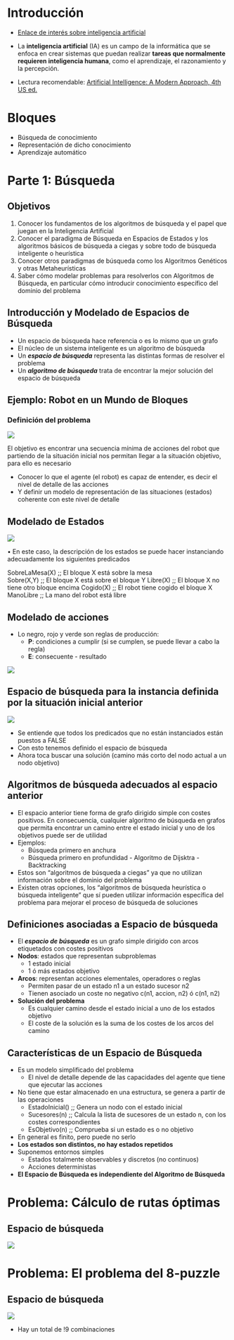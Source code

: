 # Introducción

- [Enlace de interés sobre inteligencia artificial](https://planderecuperacion.gob.es/noticias/que-es-inteligencia-artificial-ia-prtr)

- La **inteligencia artificial** (IA) es un campo de la informática que se enfoca en crear sistemas que puedan realizar **tareas que normalmente requieren inteligencia humana**, como el aprendizaje, el razonamiento y la percepción.
- Lectura recomendable: [Artificial Intelligence: A Modern Approach, 4th US ed.](https://aima.cs.berkeley.edu/)

# Bloques

- Búsqueda de conocimiento
- Representación de dicho conocimiento
- Aprendizaje automático

# Parte 1: Búsqueda

## Objetivos

1. Conocer los fundamentos de los algoritmos de búsqueda y el papel que juegan en la Inteligencia Artificial
2. Conocer el paradigma de Búsqueda en Espacios de Estados y los algoritmos básicos de búsqueda a ciegas y sobre todo de búsqueda inteligente o heurística
3. Conocer otros paradigmas de búsqueda como los Algoritmos Genéticos y otras Metaheurísticas
4. Saber cómo modelar problemas para resolverlos con Algoritmos de Búsqueda, en particular cómo introducir conocimiento específico del dominio del problema

## Introducción y Modelado de Espacios de Búsqueda

- Un espacio de búsqueda hace referencia o es lo mismo que un grafo
- El núcleo de un sistema inteligente es un algoritmo de búsqueda
- Un ***espacio de búsqueda*** representa las distintas formas de resolver el problema
- Un ***algoritmo de búsqueda*** trata de encontrar la mejor solución del espacio de búsqueda

## Ejemplo: Robot en un Mundo de Bloques

### Definición del problema

![](./img/Pasted%20image%2020230911185326.png)

El objetivo es encontrar una secuencia mínima de acciones del robot que partiendo de la situación inicial nos permitan llegar a la situación objetivo, para ello es necesario
- Conocer lo que el agente (el robot) es capaz de entender, es decir el nivel de detalle de las acciones  
- Y definir un modelo de representación de las situaciones (estados) coherente con este nivel de detalle

## Modelado de Estados

![](./img/Pasted%20image%2020230911185620.png)

• En este caso, la descripción de los estados se puede hacer instanciando adecuadamente los siguientes predicados

SobreLaMesa(X) ;; El bloque X está sobre la mesa  
Sobre(X,Y) ;; El bloque X está sobre el bloque Y 
Libre(X) ;; El bloque X no tiene otro bloque encima
Cogido(X)  ;; El robot tiene cogido el bloque X
ManoLibre ;; La mano del robot está libre

## Modelado de acciones

- Lo negro, rojo y verde son reglas de producción:
	- **P**: condiciones a cumplir (si se cumplen, se puede llevar a cabo la regla)
	- **E**: consecuente - resultado

![](./img/Pasted%20image%2020230911185907.png)

## Espacio de búsqueda para la instancia definida por la situación inicial anterior

![](./img/Pasted%20image%2020230911190204.png)

- Se entiende que todos los predicados que no están instanciados están puestos a FALSE
- Con esto tenemos definido el espacio de búsqueda
- Ahora toca buscar una solución (camino más corto del nodo actual a un nodo objetivo)

## Algoritmos de búsqueda adecuados al espacio anterior

- El espacio anterior tiene forma de grafo dirigido simple con costes positivos. En consecuencia, cualquier algoritmo de búsqueda en grafos que permita encontrar un camino entre el estado inicial y uno de los objetivos puede ser de utilidad
- Ejemplos:
    -  Búsqueda primero en anchura 
    -  Búsqueda primero en profundidad
    - Algoritmo de Dijsktra - Backtracking
- Estos son “algoritmos de búsqueda a ciegas” ya que no utilizan información sobre el dominio del problema
- Existen otras opciones, los “algoritmos de búsqueda heurística o búsqueda inteligente” que sí pueden utilizar información específica del problema para mejorar el proceso de búsqueda de soluciones

## Definiciones asociadas a Espacio de búsqueda

- El ***espacio de búsqueda*** es un grafo simple dirigido con arcos etiquetados con costes positivos
- **Nodos**: estados que representan subproblemas
    - 1 estado inicial
    - 1 ó más estados objetivo
- **Arcos**: representan acciones elementales, operadores o reglas
    - Permiten pasar de un estado n1 a un estado sucesor n2
    - Tienen asociado un coste no negativo c(n1, accion, n2) ó c(n1, n2)
- **Solución del problema**
    - Es cualquier camino desde el estado inicial a uno de los estados objetivo
    - El coste de la solución es la suma de los costes de los arcos del camino

## Características de un Espacio de Búsqueda

- Es un modelo simplificado del problema  
	- El nivel de detalle depende de las capacidades del agente que tiene que ejecutar las acciones
- No tiene que estar almacenado en una estructura, se genera a partir de las operaciones
	- EstadoInicial() ;; Genera un nodo con el estado inicial  
	- Sucesores(n) ;; Calcula la lista de sucesores de un estado n, con los costes correspondientes
	- EsObjetivo(n)  ;; Comprueba si un estado es o no objetivo
- En general es finito, pero puede no serlo
- **Los estados son distintos, no hay estados repetidos**
- Suponemos entornos simples
    - Estados totalmente observables y discretos (no continuos)
    - Acciones deterministas
- **El Espacio de Búsqueda es independiente del Algoritmo de Búsqueda**


# Problema: Cálculo de rutas óptimas

## Espacio de búsqueda

![](./img/Pasted%20image%2020230911191637.png)

# Problema: El problema del 8-puzzle

## Espacio de búsqueda

![](./img/Pasted%20image%2020230911192003.png)
  
- Hay un total de !9 combinaciones

